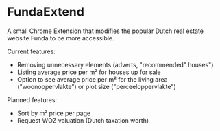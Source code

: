 # FundaExtend
A small Chrome Extension that modifies the popular Dutch real estate website Funda to be more accessible.

Current features:
- Removing unnecessary elements (adverts, "recommended" houses")
- Listing average price per m² for houses up for sale
- Option to see average price per m² for the living area ("woonoppervlakte") or plot size ("perceeloppervlakte")

Planned features:
- Sort by m² price per page
- Request WOZ valuation (Dutch taxation worth)
